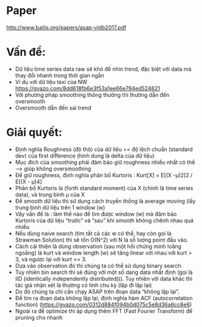 # Paper

http://www.bailis.org/papers/asap-vldb2017.pdf

# Vấn đề:
- Dữ liệu time series data raw sẽ khó để nhìn trend, đặc biệt với data mà thay đổi nhanh trong thời gian ngắn
- Ví dụ với dữ liệu taxi của NW
https://gyazo.com/8dd618fb6e3f53a1ee66e794ed524621
- Với phương pháp smoothing thông thường thì thường dẫn đến oversmooth
- Oversmooth dẫn đến sai trend


# Giải quyết:
- Định nghĩa Roughness (độ thô) của dữ liệu == độ lệch chuẩn (standard dev) của first difference (hình dung là delta của dữ liệu)
- Mục đích của smoothing phải đảm bảo giữ roughness nhiều nhất có thể —> giúp không oversmoothing
- Để giữ roughness, định nghĩa phân bố Kurtoris :
    Kurt[X] = E[(X -μ)2]2 / E[(X - μ)4] 
- Phân bố Kurtoris là (forth standard moment) của X (chính là time series data), và trung bình μ của X
- Để smooth dữ liệu thì sử dụng cách truyền thống là average moving (lấy trung bình dữ liệu trên 1 window (w)
- Vậy vấn đề là : làm thế nào để tìm được window (w) mà đảm bảo Kurtoris của dữ liệu “trước” và “sau” khi smooth không chênh nhau quá nhiều
- Nếu dùng naive search (tìm tất cả các w có thể, hay còn gọi là Strawman Solution) thì sẽ tốn O(N^2) với N là số lượng point đầu vào.
- Cách cải thiện là dùng observation (sau một hồi chứng minh loằng ngoằng) là kurt và window length (w) sẽ tăng linear với nhau với kurt > 3, và ngược lại với kurt <= 3.
- Dựa vào observation đó thì chúng ta có thể sử dụng binary search.
- Tuy nhiên bin search thì sẽ đúng với một số dạng data nhất định (gọi là IID (identically independently distributed))). Tuy nhiên với data khác thì tác giả nhận xét là thường có tính chu kỳ (lặp đi lặp lại)
- Do đó chúng ta chỉ cần chạy ASAP trên đoạn data “không lặp lại”.
- Để tìm ra đoạn data không lặp lại, định nghĩa hàm ACF (autocorrelation function) (https://gyazo.com/0312d884f094b0d075c5e8d36a6cc8e6)
- Ngoài ra để optimize thì áp dụng thêm FFT (Fast Fourier Transform) để pruning cho nhanh


